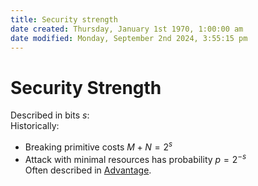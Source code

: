 ```yaml
---  
title: Security strength  
date created: Thursday, January 1st 1970, 1:00:00 am  
date modified: Monday, September 2nd 2024, 3:55:15 pm  
---  
```

# Security Strength  
Described in bits $s$:  
Historically:  
- Breaking primitive costs $M+N=2^s$  
- Attack with minimal resources has probability $p=2^{-s}$  
Often described in [Advantage](./Advantage.md).